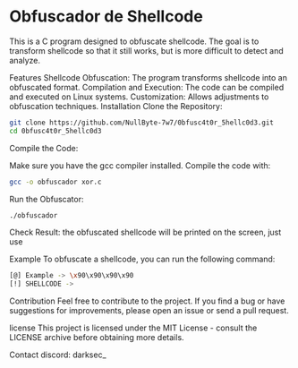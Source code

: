 # Obfuscador de Shellcode
This is a C program designed to obfuscate shellcode. The goal is to transform shellcode so that it still works, but is more difficult to detect and analyze.

Features
Shellcode Obfuscation: The program transforms shellcode into an obfuscated format.
Compilation and Execution: The code can be compiled and executed on Linux systems.
Customization: Allows adjustments to obfuscation techniques.
Installation
Clone the Repository:

```bash
git clone https://github.com/NullByte-7w7/0bfusc4t0r_5hellc0d3.git
cd 0bfusc4t0r_5hellc0d3
```
Compile the Code:

Make sure you have the gcc compiler installed. Compile the code with:

```bash
gcc -o obfuscador xor.c
```

Run the Obfuscator:

```bash
./obfuscador
```

Check Result:
the obfuscated shellcode will be printed on the screen, just use

Example
To obfuscate a shellcode, you can run the following command:

```bash
[@] Example -> \x90\x90\x90\x90
[!] SHELLCODE -> 
```
Contribution
Feel free to contribute to the project. If you find a bug or have suggestions for improvements, please open an issue or send a pull request.

license
This project is licensed under the MIT License - consult the LICENSE archive before obtaining more details.

Contact
discord: darksec_

